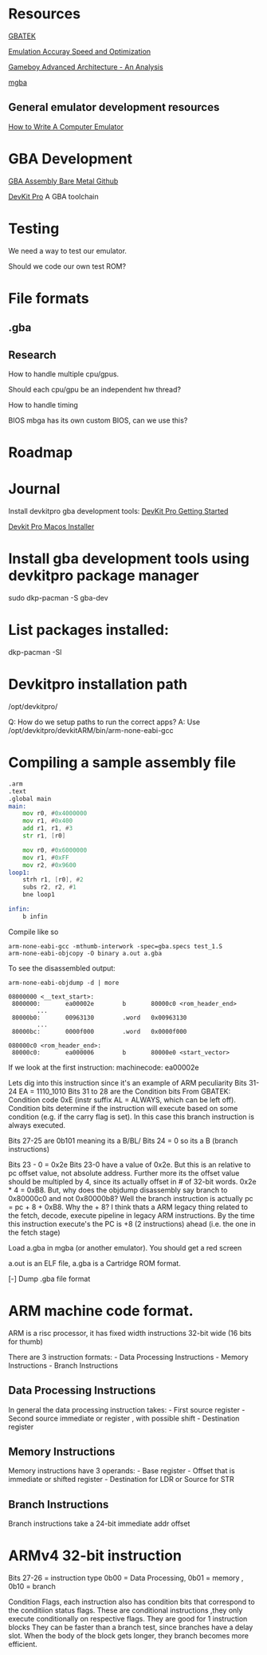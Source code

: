 
# Resources 
[GBATEK](http://problemkaputt.de/gbatek.htm)

[Emulation Accuray Speed and Optimization](https://mgba.io/2017/04/30/emulation-accuracy/)

[Gameboy Advanced Architecture - An Analysis](https://www.copetti.org/writings/consoles/game-boy-advance/)

[mgba](https://mgba.io)

## General emulator development resources
[How to Write A Computer Emulator](http://fms.komkon.org/EMUL8/HOWTO.html)

# GBA Development
[GBA Assembly Bare Metal Github](https://github.com/PeterLemon/GBA)

[DevKit Pro](https://devkitpro.org/wiki/Getting_Started) A GBA toolchain

# Testing
We need a way to test our emulator.

Should we code our own test ROM?

# File formats 
## .gba 


## Research
How to handle multiple cpu/gpus.

Should each cpu/gpu be an independent hw thread?

How to handle timing

BIOS
mbga has its own custom BIOS, can we use this?


# Roadmap

# Journal
Install devkitpro gba development tools:
[DevKit Pro Getting Started](https://devkitpro.org/wiki/Getting_Started)

[Devkit Pro Macos Installer](https://github.com/devkitPro/pacman/releases/latest)

# Install gba development tools using devkitpro package manager
sudo dkp-pacman -S gba-dev

# List packages installed:
dkp-pacman -Sl

# Devkitpro installation path 
/opt/devkitpro/

Q: How do we setup paths to run the correct apps?
A: Use /opt/devkitpro/devkitARM/bin/arm-none-eabi-gcc

# Compiling a sample assembly file
```asm
.arm
.text
.global main
main:
	mov r0, #0x4000000
	mov r1, #0x400
	add r1, r1, #3
	str r1, [r0]

	mov r0, #0x6000000
	mov r1, #0xFF
	mov r2, #0x9600
loop1:
	strh r1, [r0], #2
	subs r2, r2, #1
	bne loop1

infin:
	b infin
```

Compile like so
```shell
arm-none-eabi-gcc -mthumb-interwork -spec=gba.specs test_1.S
arm-none-eabi-objcopy -O binary a.out a.gba
```

To see the disassembled output:
```shell
arm-none-eabi-objdump -d | more
```

```objdump-dissassembly
08000000 <__text_start>:
 8000000:       ea00002e        b       80000c0 <rom_header_end>
        ...
 80000b0:       00963130        .word   0x00963130
        ...
 80000bc:       0000f000        .word   0x0000f000

080000c0 <rom_header_end>:
 80000c0:       ea000006        b       80000e0 <start_vector>
 ```

 If we look at the first instruction:
 machinecode: ea00002e

 Lets dig into this instruction since it's an example of ARM peculiarity
 Bits 31-24
 EA = 1110_1010
 Bits 31 to 28 are the Condition bits
 From GBATEK:
 Condition code 0xE (instr suffix AL = ALWAYS, which can be left off). Condition bits determine if the instruction will execute
 based on some condition (e.g. if the carry flag is set). 
 In this case this branch instruction is always executed.

Bits 27-25 are 0b101 meaning its a B/BL/
Bits 24 = 0 so its a B (branch instructions)

Bits 23 - 0 = 0x2e 
Bits 23-0 have a value of 0x2e. But this is an relative to pc offset value, not absolute address. Further more 
its the offset value should be multipled by 4, since its actually offset in # of 32-bit words.
0x2e * 4 = 0xB8. 
But, why does the objdump disassembly say branch to 0x80000c0 and not 0x80000b8? 
Well the branch instruction is actually pc = pc + 8 + 0xB8. Why the + 8? I think 
thats a ARM legacy thing related to the fetch, decode, execute pipeline in 
legacy ARM instructions. By the time this instruction execute's the PC is 
+8 (2 instructions) ahead (i.e. the one in the fetch stage)


Load a.gba in mgba (or another emulator). You should get a red screen

a.out is an ELF file, a.gba is a Cartridge ROM format.

[-] Dump .gba file format


# ARM machine code format.

ARM is a risc processor, it has fixed width instructions 32-bit wide (16 bits for thumb)

There are 3 instruction formats:
    - Data Processing Instructions
    - Memory Instructions
    - Branch Instructions

## Data Processing Instructions
In general the data processing instruction takes:
    - First source register
    - Second source immediate or register , with possible shift
    - Destination register

## Memory Instructions
Memory instructions have 3 operands:
    - Base register
    - Offset that is immediate or shifted register
    - Destination for LDR or Source for STR

## Branch Instructions
Branch instructions take a 24-bit immediate addr offset


# ARMv4 32-bit instruction
Bits 27-26 = instruction type 0b00 = Data Processing, 0b01 = memory , 0b10 = branch


Condition Flags, each instruction also has condition bits that correspond to the conditiion status flags.
These are conditional instructions ,they  only execute conditionally on respective flags. They are good 
for 1 instruction blocks
They can be faster than a branch test, since branches have a delay slot. When the body of the block
gets longer, they branch becomes more efficient. 
